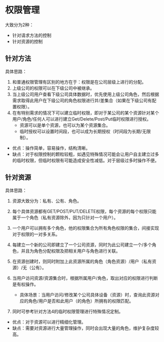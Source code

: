# 权限管理

大致分为2种：

* 针对请求方法的控制
* 针对资源的控制

## 针对方法

具体思路：

1. 和普通权限管理有区别的地方在于：权限是在公司层级上进行的分配。
2. 上级公司的权限可以在下级公司中被继承。
3. 当上级公司用户查看下级公司具体数据时，优先使用上级公司角色，然后根据需求取得此用户在下级公司的角色权限进行并/差集合（如果在下级公司有配置权限）。
4. 在有特别需求的情况下可以建立临时权限，即对于某公司的某个资源针对某个用户/角色/任何人可以进行建立Get/Delete/Post/Put临时权限进行授权。
	- 资源可以是单个资源，也可以为某个资源集合。
	- 临时授权可以设置时间段，也可以成为长期授权（时间段为长期/无限制）。

 * 优点：操作简单，容易操作，结构清晰。
 * 缺点：对于权限控制的颗粒较粗，如遇见特殊情况可能会让用户自主建立过多的临时权限，但临时权限有可能造成安全性减低。对于层级过多时操作不便。

## 针对资源

具体思路：

1. 资源大致分为：私有、公有、角色。
2. 每个具体资源都有GET/POST/PUT/DELETE权限，每个资源的每个权限只能属于一个角色（私有资源除外，因为只针对一个用户）。
3. 一个用户可以拥有多个角色，他的权限集合为所有角色权限的集合，间接实现对于权限的一对多关系。
4. 每建立一个新的公司即建立了一个公司资源，同时为此公司建立一个/多个角色，并且为角色分配权限及把相关用户与角色进行关联。
5. 在资源创建时，则同时附加上此资源所属的角色（角色资源）/用户（私有资源）/无（公有）。
6. 当用户访问资源/资源集合时，根据所属用户/角色，取出对应的权限进行判断是有权操作。
	- 具体场景：当用户访问/修改某个公司具体设备（资源）时，查询此资源对应的角色/用户是否和此用户（的角色）所拥有的权限匹配。

7. 同时可参考针对方法4的临时权限管理进行特殊情况定制。

* 优点：对于资源可以进行精细化管理。
* 缺点：需要对资源进行大量管理操作，同时会出现大量的角色，维护复杂度较高。